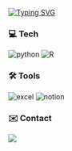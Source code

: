 [![Typing SVG](https://readme-typing-svg.demolab.com?font=Fira+Code&pause=1000&color=000000&width=435&lines=%EC%95%88%EB%85%95%ED%95%98%EC%84%B8%EC%9A%94!+%EA%B3%BD%EC%98%88%EA%B2%BD%EC%9E%85%EB%8B%88%EB%8B%A4%F0%9F%90%BB)](https://git.io/typing-svg)

### 💻 Tech

![python](https://img.shields.io/badge/Python-3776AB?style=for-the-badge&logo=python&logoColor=white)
![R](https://img.shields.io/badge/R-276DC3?style=for-the-badge&logo=r&logoColor=white)


### 🛠️ Tools
![excel](https://img.shields.io/badge/Microsoft_Excel-217346?style=for-the-badge&logo=microsoft-excel&logoColor=white)
![notion](https://img.shields.io/badge/Notion-000000?style=for-the-badge&logo=notion&logoColor=white)

### ✉️ Contact
<a href="mailto:(kyun9.k@gmail.com)" target="_blank">
<img src="https://img.shields.io/badge/Gmail-D14836?style=for-the-badge&logo=gmail&logoColor=white"/>
</a>

<!--
**kyun9-cloud/kyun9-cloud** is a ✨ _special_ ✨ repository because its `README.md` (this file) appears on your GitHub profile.

Here are some ideas to get you started:

- 🔭 I’m currently working on ...
- 🌱 I’m currently learning ...
- 👯 I’m looking to collaborate on ...
- 🤔 I’m looking for help with ...
- 💬 Ask me about ...
- 📫 How to reach me: ...
- 😄 Pronouns: ...
- ⚡ Fun fact: ...
-->
